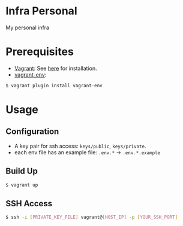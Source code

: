 # Infra Personal

My personal infra

# Prerequisites

* [Vagrant]: See [here][Vagrant Install] for installation.
* [vagrant-env]:

```sh
$ vagrant plugin install vagrant-env
```

# Usage

## Configuration

* A key pair for ssh access: `keys/public`, `keys/private`.
* each env file has an example file: `.env.*` -> `.env.*.example`

## Build Up

```sh
$ vagrant up
```

## SSH Access

```sh
$ ssh -i [PRIVATE_KEY_FILE] vagrant@[HOST_IP] -p [YOUR_SSH_PORT]
```

[Vagrant]: http://vagrantup.com
[Vagrant Install]: https://docs.vagrantup.com/v2/installation/index.html
[vagrant-env]: https://github.com/gosuri/vagrant-env